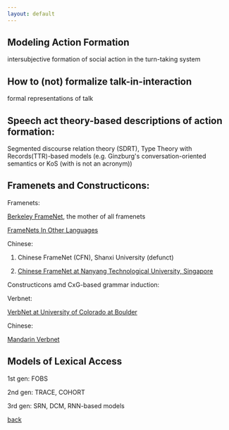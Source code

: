 ```yaml
---
layout: default
---
```


## Modeling Action Formation

intersubjective formation of social action in the turn-taking system 

## How to (not) formalize talk-in-interaction

formal representations of talk

## Speech act theory-based descriptions of action formation:

Segmented discourse relation theory (SDRT), Type Theory with Records(TTR)-based models (e.g. Ginzburg's conversation-oriented semantics or KoS (with is not an acronym))


## Framenets and Constructicons:

Framenets:

 <a href="https://framenet.icsi.berkeley.edu/fndrupal/">Berkeley FrameNet</a>, the mother of all framenets
 
 <a href="https://framenet.icsi.berkeley.edu/fndrupal/framenets_in_other_languages">FrameNets In Other Languages</a> 
 
Chinese:

1. Chinese FrameNet (CFN), Shanxi University (defunct)

2. <a href="http://nlg.csie.ntu.edu.tw/nlpresource/FrameNet/CFN-Lex/">Chinese FrameNet at Nanyang Technological University, Singapore</a> 

Constructicons amd CxG-based grammar induction: 

Verbnet:

<a href="https://verbs.colorado.edu/~mpalmer/projects/verbnet.html">VerbNet at University of Colorado at Boulder</a> 

Chinese:

<a href="http://verbnet.lt.cityu.edu.hk/#/">Mandarin Verbnet</a> 

## Models of Lexical Access

1st gen: FOBS 

2nd gen: TRACE, COHORT 

3rd gen: SRN, DCM, RNN-based models 



[back](./)
